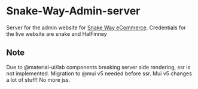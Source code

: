 # Snake-Way-Admin-server
Server for the admin website for [Snake Way eCommerce](https://github.com/snake-eaterr/Snake-Way-Server).
Credentials for the live website are snake and HalFinney
## Note
Due to @material-ui/lab components breaking server side rendering, ssr is not implemented. Migration to @mui v5 needed before ssr. Mui v5 changes a lot of stuff! No more jss.
